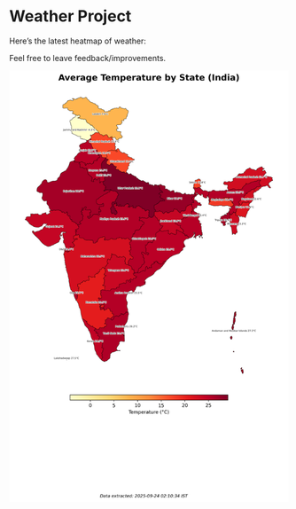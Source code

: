 # Weather Project

Here’s the latest heatmap of weather:

Feel free to leave feedback/improvements.

![India Heatmap](docs/assets/india_heatmap.png?v=D305C4)
